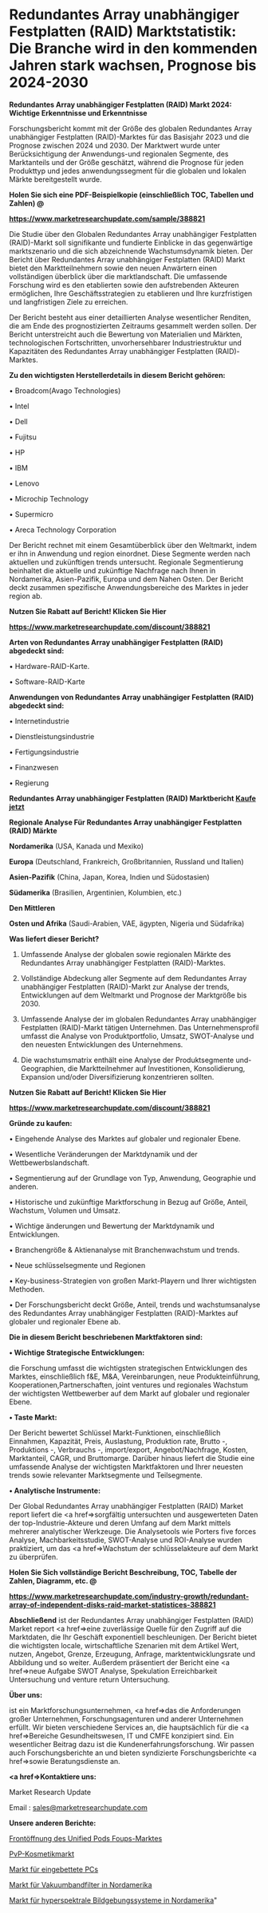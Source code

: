 # Redundantes Array unabhängiger Festplatten (RAID) Marktstatistik: Die Branche wird in den kommenden Jahren stark wachsen, Prognose bis 2024-2030

<strong>Redundantes Array unabhängiger Festplatten (RAID) Markt 2024: Wichtige Erkenntnisse und Erkenntnisse</strong>

Forschungsbericht kommt mit der Größe des globalen Redundantes Array unabhängiger Festplatten (RAID)-Marktes für das Basisjahr 2023 und die Prognose zwischen 2024 und 2030. Der Marktwert wurde unter Berücksichtigung der Anwendungs-und regionalen Segmente, des Marktanteils und der Größe geschätzt, während die Prognose für jeden Produkttyp und jedes anwendungssegment für die globalen und lokalen Märkte bereitgestellt wurde.



<strong>Holen Sie sich eine PDF-Beispielkopie (einschließlich TOC, Tabellen und Zahlen) @
</strong>

<strong><a href=https://www.marketresearchupdate.com/sample/388821>

<strong>https://www.marketresearchupdate.com/sample/388821</u></font></a></strong></strong>

Die Studie über den Globalen Redundantes Array unabhängiger Festplatten (RAID)-Markt soll signifikante und fundierte Einblicke in das gegenwärtige marktszenario und die sich abzeichnende Wachstumsdynamik bieten. Der Bericht über Redundantes Array unabhängiger Festplatten (RAID) Markt bietet den Marktteilnehmern sowie den neuen Anwärtern einen vollständigen überblick über die marktlandschaft. Die umfassende Forschung wird es den etablierten sowie den aufstrebenden Akteuren ermöglichen, Ihre Geschäftsstrategien zu etablieren und Ihre kurzfristigen und langfristigen Ziele zu erreichen.

Der Bericht besteht aus einer detaillierten Analyse wesentlicher Renditen, die am Ende des prognostizierten Zeitraums gesammelt werden sollen. Der Bericht unterstreicht auch die Bewertung von Materialien und Märkten, technologischen Fortschritten, unvorhersehbarer Industriestruktur und Kapazitäten des Redundantes Array unabhängiger Festplatten (RAID)-Marktes.



<strong>Zu den wichtigsten Herstellerdetails in diesem Bericht gehören:</strong>

• Broadcom(Avago Technologies)

• Intel

• Dell

• Fujitsu

• HP

• IBM

• Lenovo

• Microchip Technology

• Supermicro

• Areca Technology Corporation

Der Bericht rechnet mit einem Gesamtüberblick über den Weltmarkt, indem er ihn in Anwendung und region einordnet. Diese Segmente werden nach aktuellen und zukünftigen trends untersucht. Regionale Segmentierung beinhaltet die aktuelle und zukünftige Nachfrage nach Ihnen in Nordamerika, Asien-Pazifik, Europa und dem Nahen Osten. Der Bericht deckt zusammen spezifische Anwendungsbereiche des Marktes in jeder region ab.



<strong>Nutzen Sie Rabatt auf Bericht! Klicken Sie Hier
</strong>

<strong><a href=https://www.marketresearchupdate.com/discount/388821>https://www.marketresearchupdate.com/discount/388821</b></u></font></strong></a>



<strong>Arten von Redundantes Array unabhängiger Festplatten (RAID) abgedeckt sind:</strong>

• Hardware-RAID-Karte.

• Software-RAID-Karte



<strong>Anwendungen von Redundantes Array unabhängiger Festplatten (RAID) abgedeckt sind:</strong>

• Internetindustrie

• Dienstleistungsindustrie

• Fertigungsindustrie

• Finanzwesen

• Regierung



<strong>Redundantes Array unabhängiger Festplatten (RAID) Marktbericht <a href=https://www.marketresearchupdate.com/buynow/388821>Kaufe jetzt</a></strong>



<strong>Regionale Analyse Für Redundantes Array unabhängiger Festplatten (RAID) Märkte</strong>



<strong>Nordamerika</strong> (USA, Kanada und Mexiko)



<strong>Europa</strong> (Deutschland, Frankreich, Großbritannien, Russland und Italien)



<strong>Asien-Pazifik</strong> (China, Japan, Korea, Indien und Südostasien)



<strong>Südamerika</strong> (Brasilien, Argentinien, Kolumbien, etc.)



<strong>Den Mittleren</strong> 

<strong>Osten und Afrika</strong> (Saudi-Arabien, VAE, ägypten, Nigeria und Südafrika)



<strong>Was liefert dieser Bericht?</strong>

1. Umfassende Analyse der globalen sowie regionalen Märkte des Redundantes Array unabhängiger Festplatten (RAID)-Marktes.

2. Vollständige Abdeckung aller Segmente auf dem Redundantes Array unabhängiger Festplatten (RAID)-Markt zur Analyse der trends, Entwicklungen auf dem Weltmarkt und Prognose der Marktgröße bis 2030.

3. Umfassende Analyse der im globalen Redundantes Array unabhängiger Festplatten (RAID)-Markt tätigen Unternehmen. Das Unternehmensprofil umfasst die Analyse von Produktportfolio, Umsatz, SWOT-Analyse und den neuesten Entwicklungen des Unternehmens.

4. Die wachstumsmatrix enthält eine Analyse der Produktsegmente und-Geographien, die Marktteilnehmer auf Investitionen, Konsolidierung, Expansion und/oder Diversifizierung konzentrieren sollten.



<strong>Nutzen Sie Rabatt auf Bericht! Klicken Sie Hier
</strong>

<strong><a href=https://www.marketresearchupdate.com/discount/388821>https://www.marketresearchupdate.com/discount/388821</b></u></font></strong></a>



<strong>Gründe zu kaufen:</strong>

• Eingehende Analyse des Marktes auf globaler und regionaler Ebene.

• Wesentliche Veränderungen der Marktdynamik und der Wettbewerbslandschaft.

• Segmentierung auf der Grundlage von Typ, Anwendung, Geographie und anderen.

• Historische und zukünftige Marktforschung in Bezug auf Größe, Anteil, Wachstum, Volumen und Umsatz.

• Wichtige änderungen und Bewertung der Marktdynamik und Entwicklungen.

• Branchengröße &amp; Aktienanalyse mit Branchenwachstum und trends.

• Neue schlüsselsegmente und Regionen

• Key-business-Strategien von großen Markt-Playern und Ihrer wichtigsten Methoden.

• Der Forschungsbericht deckt Größe, Anteil, trends und wachstumsanalyse des Redundantes Array unabhängiger Festplatten (RAID)-Marktes auf globaler und regionaler Ebene ab.



<strong>Die in diesem Bericht beschriebenen Marktfaktoren sind:</strong>



<strong>• Wichtige Strategische Entwicklungen:</strong>

die Forschung umfasst die wichtigsten strategischen Entwicklungen des Marktes, einschließlich f&amp;E, M&amp;A, Vereinbarungen, neue Produkteinführung, Kooperationen,Partnerschaften, joint ventures und regionales Wachstum der wichtigsten Wettbewerber auf dem Markt auf globaler und regionaler Ebene.



<strong>• Taste Markt:</strong>

Der Bericht bewertet Schlüssel Markt-Funktionen, einschließlich Einnahmen, Kapazität, Preis, Auslastung, Produktion rate, Brutto -, Produktions -, Verbrauchs -, import/export, Angebot/Nachfrage, Kosten, Marktanteil, CAGR, und Bruttomarge. Darüber hinaus liefert die Studie eine umfassende Analyse der wichtigsten Marktfaktoren und Ihrer neuesten trends sowie relevanter Marktsegmente und Teilsegmente.



<strong>• Analytische Instrumente:</strong>

Der Global Redundantes Array unabhängiger Festplatten (RAID) Market report liefert die <a href=>sorgf</a>ältig untersuchten und ausgewerteten Daten der top-Industrie-Akteure und deren Umfang auf dem Markt mittels mehrerer analytischer Werkzeuge. Die Analysetools wie Porters five forces Analyse, Machbarkeitsstudie, SWOT-Analyse und ROI-Analyse wurden praktiziert, um das <a href=>Wachstum</a> der schlüsselakteure auf dem Markt zu überprüfen.



<strong>Holen Sie Sich vollständige Bericht Beschreibung, TOC, Tabelle der Zahlen, Diagramm, etc. @ </strong>

<strong><a href=https://www.marketresearchupdate.com/industry-growth/redundant-array-of-independent-disks-raid-market-statistices-388821>https://www.marketresearchupdate.com/industry-growth/redundant-array-of-independent-disks-raid-market-statistices-388821</a></font></strong>



<strong>Abschließend</strong> ist der Redundantes Array unabhängiger Festplatten (RAID) Market report <a href=>eine</a> zuverlässige Quelle für den Zugriff auf die Marktdaten, die Ihr Geschäft exponentiell beschleunigen. Der Bericht bietet die wichtigsten locale, wirtschaftliche Szenarien mit dem Artikel Wert, nutzen, Angebot, Grenze, Erzeugung, Anfrage, marktentwicklungsrate und Abbildung und so weiter. Außerdem präsentiert der Bericht eine <a href=>neue</a> Aufgabe SWOT Analyse, Spekulation Erreichbarkeit Untersuchung und venture return Untersuchung.



<strong>Über uns:</strong>

 ist ein Marktforschungsunternehmen, <a href=>das</a> die Anforderungen großer Unternehmen, Forschungsagenturen und anderer Unternehmen erfüllt. Wir bieten verschiedene Services an, die hauptsächlich für die <a href=>Bereiche</a> Gesundheitswesen, IT und CMFE konzipiert sind. Ein wesentlicher Beitrag dazu ist die Kundenerfahrungsforschung. Wir passen auch Forschungsberichte an und bieten syndizierte Forschungsberichte <a href=>sowie</a> Beratungsdienste an.



<strong><a href=>Kontaktiere uns:</a></strong>

Market Research Update

Email : sales@marketresearchupdate.com



<strong>Unsere anderen Berichte:</strong>

<a href=https://www.linkedin.com/pulse/front-opening-unified-pods-foups-market-latest>Frontöffnung des Unified Pods Foups-Marktes</a>

<a href=https://www.linkedin.com/pulse/pvp-cosmetic-market-sizing-up-anticipating-trends>PvP-Kosmetikmarkt</a>

<a href=https://www.linkedin.com/pulse/embedded-pcs-market-2023-remarking-enormous-growth>Markt für eingebettete PCs</a>

<a href=https://www.linkedin.com/pulse/north-america-vacuum-belt-filters-market-2023-2030>Markt für Vakuumbandfilter in Nordamerika</a>

<a href=https://www.linkedin.com/pulse/north-america-hyperspectral-imaging-system-market-2023>Markt für hyperspektrale Bildgebungssysteme in Nordamerika</a>"
